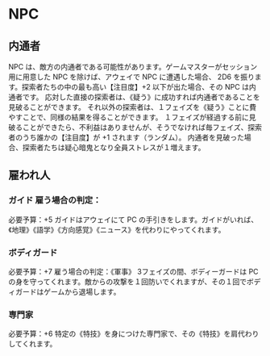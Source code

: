 # NPC

## 内通者
NPC は、敵方の内通者である可能性があります。ゲームマスターがセッション用に用意した NPC を除けば、アウェイで NPC に遭遇した場合、 2D6 を振ります。探索者たちの中の最も高い【注目度】+2 以下が出た場合、その NPC は内通者です。
応対した直接の探索者は、《疑う》に成功すれば内通者であることを見破ることができます。
それ以外の探索者は、１フェイズを《疑う》ことに費やすことで、同様の結果を得ることができます。
１フェイズが経過する前に見破ることができたら、不利益はありませんが、そうでなければ毎フェイズ、探索者のうち誰かの【注目度】が +1 されます（ランダム）。
内通者を見破った場合、探索者たちは疑心暗鬼となり全員ストレスが１増えます。

## 雇われ人
### ガイド 雇う場合の判定：
必要予算：+5
ガイドはアウェイにて PC の手引きをします。ガイドがいれば、《地理》《語学》《方向感覚》《ニュース》を代わりにやってくれます。

### ボディガード
必要予算：+7 雇う場合の判定：《軍事》
3フェイズの間、ボディーガードは PC の身を守ってくれます。敵からの攻撃を１回防いでくれますが、その１回でボディガードはゲームから退場します。

### 専門家
必要予算：+6 
特定の《特技》を身につけた専門家で、その《特技》を肩代わりしてくれます。


